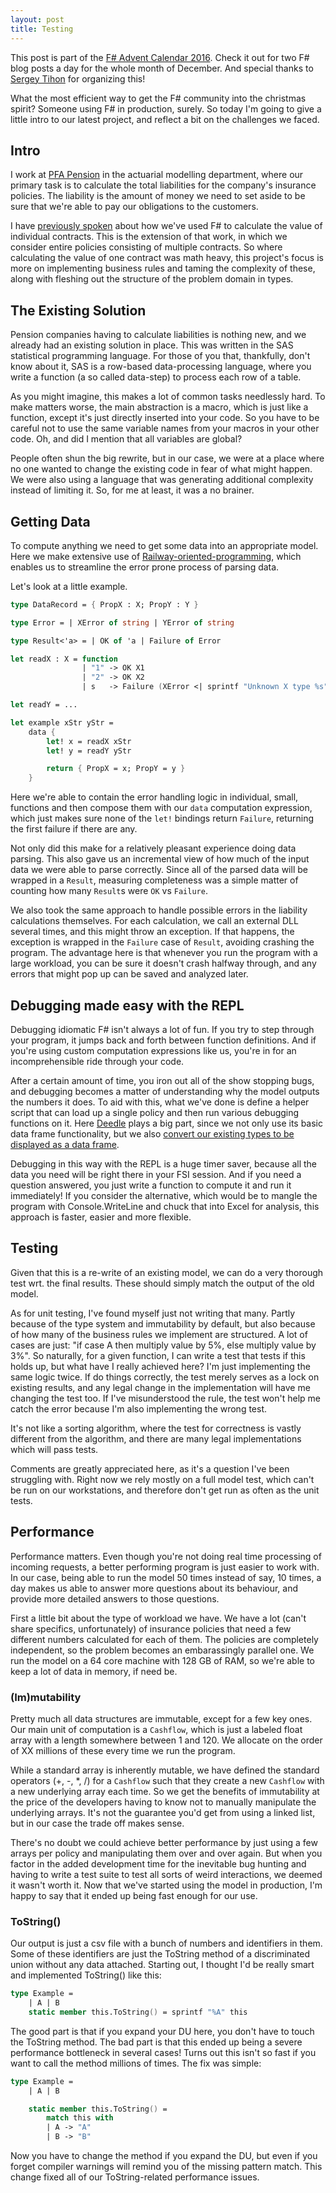 ```yaml
---
layout: post
title: Testing  
---
```


This post is part of the [F# Advent Calendar 2016](https://sergeytihon.wordpress.com/2016/10/23/f-advent-calendar-in-english-2016/). Check it out for two F# blog posts a day for the whole month of December. And special thanks to [Sergey Tihon](https://twitter.com/sergey_tihon) for organizing this!

What the most efficient way to get the F# community into the christmas spirit? Someone using F# in production, surely.
So today I'm going to give a little intro to our latest project, and reflect a bit on the challenges we faced. 

<!--more-->

## Intro

I work at [PFA Pension](https://www.pfa.dk) in the actuarial modelling department, where our primary task is to calculate the total liabilities for the company's insurance policies. The liability is the amount of money we need to set aside to be sure that we're able to pay our obligations to the customers.

I have [previously spoken](http://www.kreutz.us/2016/01/20/slides-from-my-talk-at-mf-k/) about how we've used F# to calculate the value of individual contracts. This is the extension of that work, in which we consider entire policies consisting of multiple contracts. So where calculating the value of one contract was math heavy, this project's focus is more on implementing business rules and taming the complexity of these, along with fleshing out the structure of the problem domain in types.

## The Existing Solution

Pension companies having to calculate liabilities is nothing new, and we already had an existing solution in place. This was written in the SAS statistical programming language. For those of you that, thankfully, don't know about it, SAS is a row-based data-processing language, where you write a function (a so called data-step) to process each row of a table.

As you might imagine, this makes a lot of common tasks needlessly hard. To make matters worse, the main abstraction is a macro, which is just like a function, except it's just directly inserted into your code. So you have to be careful not to use the same variable names from your macros in your other code. Oh, and did I mention that all variables are global?

People often shun the big rewrite, but in our case, we were at a place where no one wanted to change the existing code in fear of what might happen. We were also using a language that was generating additional complexity instead of limiting it. So, for me at least, it was a no brainer.

## Getting Data

To compute anything we need to get some data into an appropriate model. Here we make extensive use of [Railway-oriented-programming](http://fsharpforfunandprofit.com/rop/), which enables us to streamline the error prone process of parsing data. 

Let's look at a little example.

```fsharp
type DataRecord = { PropX : X; PropY : Y }

type Error = | XError of string | YError of string

type Result<'a> = | OK of 'a | Failure of Error

let readX : X = function
                | "1" -> OK X1
                | "2" -> OK X2
                | s   -> Failure (XError <| sprintf "Unknown X type %s" s)

let readY = ...

let example xStr yStr =
    data {
        let! x = readX xStr
        let! y = readY yStr

        return { PropX = x; PropY = y }
    }
```

Here we're able to contain the error handling logic in individual, small, functions and then compose them with our ```data``` computation expression, which just makes sure none of the ```let!``` bindings return ```Failure```, returning the first failure if there are any.

Not only did this make for a relatively pleasant experience doing data parsing. This also gave us an incremental view of how much of the input data we were able to parse correctly. Since all of the parsed data will be wrapped in a ```Result```, measuring completeness was a simple matter of counting how many ```Result```s were ```OK``` vs ```Failure```.

We also took the same approach to handle possible errors in the liability calculations themselves. For each calculation, we call an external DLL several times, and this might throw an exception. If that happens, the exception is wrapped in the ```Failure``` case of ```Result```, avoiding crashing the program. The advantage here is that whenever you run the program with a large workload, you can be sure it doesn't crash halfway through, and any errors that might pop up can be saved and analyzed later.

## Debugging made easy with the REPL

Debugging idiomatic F# isn't always a lot of fun. If you try to step through your program, it jumps back and forth between function definitions. And if you're using custom computation expressions like us, you're in for an incomprehensible ride through your code.

After a certain amount of time, you iron out all of the show stopping bugs, and debugging becomes a matter of understanding why the model outputs the numbers it does. To aid with this, what we've done is define a helper script that can load up a single policy and then run various debugging functions on it. Here [Deedle](http://bluemountaincapital.github.io/Deedle/) plays a big part, since we not only use its basic data frame functionality, but we also [convert our existing types to be displayed as a data frame](http://www.kreutz.us/2016/05/26/f-interactive-pretty-printing-with-deedle/).

Debugging in this way with the REPL is a huge timer saver, because all the data you need will be right there in your FSI session. And if you need a question answered, you just write a function to compute it and run it immediately! If you consider the alternative, which would be to mangle the program with Console.WriteLine and chuck that into Excel for analysis, this approach is faster, easier and more flexible.

## Testing

Given that this is a re-write of an existing model, we can do a very thorough test wrt. the final results. These should simply match the output of the old model.

As for unit testing, I've found myself just not writing that many. Partly because of the type system and immutability by default, but also because of how many of the business rules we implement are structured. A lot of cases are just: "if case A then multiply value by 5%, else multiply value by 3%". So naturally, for a given function, I can write a test that tests if this holds up, but what have I really achieved here? I'm just implementing the same logic twice. If do things correctly, the test merely serves as a lock on existing results, and any legal change in the implementation will have me changing the test too. If I've misunderstood the rule, the test won't help me catch the error because I'm also implementing the wrong test.

It's not like a sorting algorithm, where the test for correctness is vastly different from the algorithm, and there are many legal implementations which will pass tests.

Comments are greatly appreciated here, as it's a question I've been struggling with. Right now we rely mostly on a full model test, which can't be run on our workstations, and therefore don't get run as often as the unit tests.

## Performance

Performance matters. Even though you're not doing real time processing of incoming requests, a better performing program is just easier to work with. In our case, being able to run the model 50 times instead of say, 10 times, a day makes us able to answer more questions about its behaviour, and provide more detailed answers to those questions.

First a little bit about the type of workload we have. We have a lot (can't share specifics, unfortunately) of insurance policies that need a few different numbers calculated for each of them. The policies are completely independent, so the problem becomes an embarassingly parallel one. We run the model on a 64 core machine with 128 GB of RAM, so we're able to keep a lot of data in memory, if need be.

### (Im)mutability

Pretty much all data structures are immutable, except for a few key ones. Our main unit of computation is a ```Cashflow```, which is just a labeled float array with a length somewhere between 1 and 120. We allocate on the order of XX millions of these every time we run the program.  

While a standard array is inherently mutable, we have defined the standard operators (+, -, \*, /) for a ```Cashflow``` such that they create a new ```Cashflow``` with a new underlying array each time. So we get the benefits of immutability at the price of the developers having to know not to manually manipulate the underlying arrays. It's not the guarantee you'd get from using a linked list, but in our case the trade off makes sense.

There's no doubt we could achieve better performance by just using a few arrays per policy and manipulating them over and over again. But when you factor in the added development time for the inevitable bug hunting and having to write a test suite to test all sorts of weird interactions, we deemed it wasn't worth it. Now that we've started using the model in production, I'm happy to say that it ended up being fast enough for our use.

### ToString()

Our output is just a csv file with a bunch of numbers and identifiers in them. Some of these identifiers are just the ToString method of a discriminated union without any data attached. Starting out, I thought I'd be really smart and implemented ToString() like this:

```fsharp
type Example =
    | A | B
    static member this.ToString() = sprintf "%A" this
```

The good part is that if you expand your DU here, you don't have to touch the ToString method. The bad part is that this ended up being a severe performance bottleneck in several cases! Turns out this isn't so fast if you want to call the method millions of times. The fix was simple:

```fsharp
type Example =
    | A | B

    static member this.ToString() =
        match this with
        | A -> "A"
        | B -> "B"
```

Now you have to change the method if you expand the DU, but even if you forget compiler warnings will remind you of the missing pattern match. This change fixed all of our ToString-related performance issues.

<!--
Description of AAA

Intro:
General introduction
Previous presentation about DASK
Description of the problem, going from SAS to F#.
SAS only has globals and macros => house of cards ready to tumble

Debugging made easy with the REPL. Being able to load up a single policy and call library functions on it. Mention deedle frames.

Result type - Railway oriented programming

Immutability is king

Beware of easy string translations

Performance in general.
GC stats, being allocation bound because of immutability

Testing. Mostly doing a full test. Good unit tests hard to implement for many business rules.
-->




